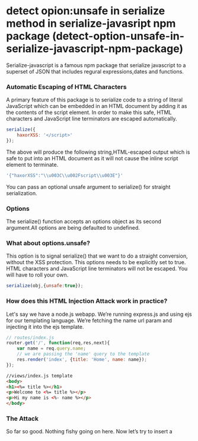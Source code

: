 # detect opion:unsafe in serialize method in serialize-javasript npm package (detect-option-unsafe-in-serialize-javascript-npm-package)

Serialize-javascript is a famous npm package that serialize javascript to a superset of JSON that includes regural expressions,dates and functions.

### Automatic Escaping of HTML Characters
A primary feature of this package is to serialize code to a string of literal JavaScript which can be embedded in an HTML document by adding it as the contents of the script element. In order to make this safe, HTML characters and JavaScript line terminators are escaped automatically.
```javascript
serialize({
    haxorXSS: '</script>'
});
```

The above will produce the following string,HTML-escaped output which is safe to put into an HTML document as it will not cause the inline script element to terminate.
```js
'{"haxorXSS":"\\u003C\\u002Fscript\\u003E"}'
```
You can pass an optional unsafe argument to serialize() for straight serialization.

### Options
The serialize() function accepts an options object as its second argument.All options are being defaulted to undefined.

### What about options.unsafe?
This option is to signal serialize() that we want to do a straight conversion, without the XSS protection. This options needs to be explicitly set to true. HTML characters and JavaScript line terminators will not be escaped. You will have to roll your own.

```js
serialize(obj,{unsafe:true});
```

### How does this HTML Injection Attack work in practice?

Let's say we have a node.js webapp. We’re running express.js and using ejs for our templating language.
We’re fetching the name url param and injecting it into the ejs template.

```js
// routes/index.js
router.get('/', function(req,res,next){
    var name = req.query.name;
    // we are passing the 'name' query to the template
    res.render('index', {title: 'Home', name: name});
});
```

```html
//views/index.js template
<body>
<h1><%= title %></h1>
<p>Welcome to <%= title %></p>
<p>Hi my name is <%- name %></p>
</body>
```
### The Attack
So far so good. Nothing fishy going on here. Now let’s try to insert a <script> tag into the url:
```js
localhost:3000/?name=<script>alert('I am the hacker!!!!')</script>
```
This is bad because we are allowing a (untrusted) user to execute any JavaScript they want on our page.

### How can this atack hurt me?
An alert box on a page is pretty harmless. So how could this actually hurt somebody?

Here’s how an attacker could use this to get access to your bank account.

* You’d receive an email with instructions to log into your bank

* After login, you’re instructed to click on this link
```js
 https://yourBankWebsite.com/account?id=<script>[maliciousCodeHere]</script>
```
When you login, your bank’s website server starts a session for you (usually lasting 10–15 minutes, after which you are automatically logged out). The session information (usually called a token) is stored in a cookie on your computer.
If the hacker can get you to login, and then click the link he sent you, then maliciousCodeHere will run, and could send your session token to the hacker.
This allows him to steal your session. He could then (in theory) create a cookie on his computer and store your session information in it. If that session is still active, he can visit your banks website, and he’ll be logged in as you, and can browse around, look at bank account information, and possibly even initiate a transfer or change your password.
In summary, the hacker sent you a link, which caused you to run JavaScript in your browser, after you logged in, allowing him to steal protected information (in this case, the session token). This is dangerous because you are running unsafe JS after you’ve been given access to your sensitive info.



## Further Reading
[link 1](https://medium.com/@jamischarles/xss-aka-html-injection-attack-explained-538f46475f6c)
[link 2](https://www.npmjs.com/package/serialize-javascript)
